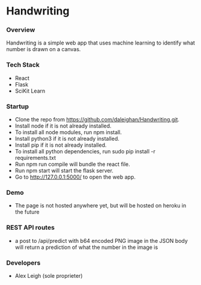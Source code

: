 # Handwriting

### Overview
Handwriting is a simple web app that uses machine learning to identify what number is drawn on a canvas.

### Tech Stack
* React
* Flask
* SciKit Learn

### Startup
* Clone the repo from https://github.com/daleighan/Handwriting.git.
* Install node if it is not already installed.
* To install all node modules, run npm install.
* Install python3 if it is not already installed.
* Install pip if it is not already installed.
* To install all python dependencies, run sudo pip install -r requirements.txt
* Run npm run compile will bundle the react file.
* Run npm start will start the flask server.
* Go to http://127.0.0.1:5000/ to open the web app.

### Demo
* The page is not hosted anywhere yet, but will be hosted on heroku in the future

### REST API routes
* a post to /api/predict with b64 encoded PNG image in the JSON body will return a prediction of what the number in the image is

### Developers
* Alex Leigh (sole proprieter)
